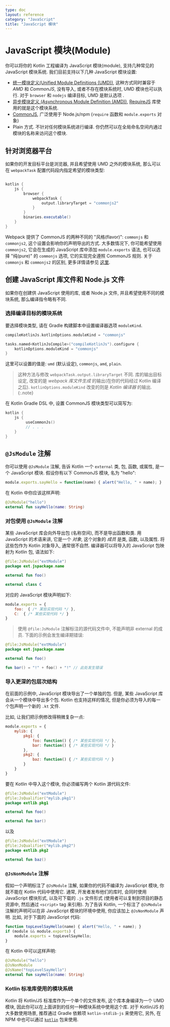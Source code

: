 ```yaml
---
type: doc
layout: reference
category: "JavaScript"
title: "JavaScript 模块"
---
```


# JavaScript 模块(Module)

你可以将你的 Kotlin 工程编译为 JavaScript 模块(module), 支持几种常见的 JavaScript 模块系统.
我们目前支持以下几种 JavaScript 模块设置:

- [统一模块定义(Unified Module Definitions (UMD))](https://github.com/umdjs/umd), 这种方式同时兼容于 *AMD* 和 *CommonJS*,
  没有导入, 或者不存在模块系统时, UMD 模块也可以执行.
  对于 `browser` 和 `nodejs` 编译目标, UMD 是默认选项 .
- [异步模块定义 (Asynchronous Module Definition (AMD))](https://github.com/amdjs/amdjs-api/wiki/AMD),
  [RequireJS](https://requirejs.org/) 库使用的就是这个模块系统.
- [CommonJS](http://wiki.commonjs.org/wiki/Modules/1.1),
  广泛使用于 Node.js/npm (`require` 函数和 `module.exports` 对象)
- Plain 方式. 不针对任何模块系统进行编译. 你仍然可以在全局命名空间内通过模块的名称来访问这个模块.

## 针对浏览器平台

如果你的开发目标平台是浏览器, 并且希望使用 UMD 之外的模块系统,
那么可以在 `webpackTask` 配置代码段内指定希望的模块类型:

<div class="sample" markdown="1" mode="groovy" theme="idea" data-lang="groovy">

```groovy

kotlin {
    js {
        browser {
            webpackTask {
                output.libraryTarget = "commonjs2"
            }
        }
        binaries.executable()
    }
}

```

</div>

Webpack 提供了 CommonJS 的两种不同的 "风格(flavor)": `commonjs` 和 `commonjs2`,
这个设置会影响你的声明导出的方式.
大多数情况下, 你可能希望使用 `commonjs2`, 它会在生成的 JavaScript 库中添加 `module.exports` 语法,
也可以选择 "纯(pure)" 的 `commonjs` 选项, 它的实现完全遵照 CommonJS 规则.
关于 `commonjs` 和 `commonjs2` 的区别, 更多详情请参见 [这里](https://github.com/webpack/webpack/issues/1114).

## 创建 JavaScript 库文件和 Node.js 文件

如果你在创建供 JavaScript 使用的库, 或者 Node.js 文件,
并且希望使用不同的模块系统, 那么编译指令略有不同.

### 选择编译目标的模块系统

要选择模块类型, 请在 Gradle 构建脚本中设置编译器选项 `moduleKind`.

<div class="multi-language-sample" data-lang="groovy">
<div class="sample" markdown="1" mode="groovy" theme="idea" data-lang="groovy">

```groovy
compileKotlinJs.kotlinOptions.moduleKind = "commonjs"

```

</div>
</div>

<div class="multi-language-sample" data-lang="kotlin">
<div class="sample" markdown="1" mode="kotlin" theme="idea" data-lang="kotlin" data-highlight-only>

```kotlin
tasks.named<KotlinJsCompile>("compileKotlinJs").configure {
    kotlinOptions.moduleKind = "commonjs"
}
```

</div>
</div>

这里可以设置的值是: `umd` (默认设定), `commonjs`, `amd`, `plain`.

> 这种方法与修改 `webpackTask.output.libraryTarget` 不同.
库的输出目标设定, 改变的是 _webpack 库文件生成_ 的输出(在你的代码经过 Kotlin 编译之后).
`kotlinOptions.moduleKind` 改变的则是 _Kotlin 编译器_ 的输出.
{:.note}  

在 Kotlin Gradle DSL 中, 设置 CommonJS 模块类型可以简写为:

<div class="sample" markdown="1" mode="kotlin" theme="idea" data-lang="kotlin" data-highlight-only>

```kotlin
kotlin {
    js {
         useCommonJs()
         // . . .
    }
}
```
</div>

## `@JsModule` 注解

你可以使用 `@JsModule` 注解, 告诉 Kotlin 一个 `external` 类, 包, 函数, 或属性, 是一个 JavaScript 模块.
假设你有以下 CommonJS 模块, 名为 "hello":

<div class="sample" markdown="1" theme="idea" mode="js">

``` javascript
module.exports.sayHello = function(name) { alert("Hello, " + name); }
```

</div>

在 Kotlin 中你应该这样声明:

<div class="sample" markdown="1" theme="idea" data-highlight-only>

``` kotlin
@JsModule("hello")
external fun sayHello(name: String)
```

</div>


### 对包使用 `@JsModule` 注解

某些 JavaScript 库会向外导出包 (名称空间), 而不是导出函数和类.
用 JavaScript 的术语来讲, 它是一个 *对象*, 这个对象的 *成员* 是类, 函数, 以及属性.
将这些包作为 Kotlin 对象导入, 通常很不自然.
编译器可以将导入的 JavaScript 包映射为 Kotlin 包, 语法如下:

<div class="sample" markdown="1" theme="idea" data-highlight-only>

```kotlin
@file:JsModule("extModule")
package ext.jspackage.name

external fun foo()

external class C
```

</div>

对应的 JavaScript 模块声明如下:

<div class="sample" markdown="1" theme="idea" mode="js">

``` javascript
module.exports = {
    foo:  { /* 某些实现代码 */ },
    C:  { /* 某些实现代码 */ }
}
```

</div>

> 使用 `@file:JsModule` 注解标注的源代码文件中, 不能声明非 external 的成员.
  下面的示例会发生编译期错误:

<div class="sample" markdown="1" theme="idea" data-highlight-only>

```kotlin
@file:JsModule("extModule")
package ext.jspackage.name

external fun foo()

fun bar() = "!" + foo() + "!" // 此处发生错误
```

</div>

### 导入更深的包层次结构

在前面的示例中, JavaScript 模块导出了一个单独的包.
但是, 某些 JavaScript 库会从一个模块中导出多个包.
Kotlin 也支持这样的情况, 但是你必须为导入的每一个包声明一个新的 `.kt` 文件.

比如, 让我们把示例修改得稍微复杂一点:

<div class="sample" markdown="1" theme="idea" mode="js">

``` javascript
module.exports = {
    mylib: {
        pkg1: {
            foo: function() { /* 某些实现代码 */ },
            bar: function() { /* 某些实现代码 */ }
        },
        pkg2: {
            baz: function() { /* 某些实现代码 */ }
        }
    }
}
```

</div>

要在 Kotlin 中导入这个模块, 你必须编写两个 Kotlin 源代码文件:

<div class="sample" markdown="1" theme="idea" data-highlight-only>

```kotlin
@file:JsModule("extModule")
@file:JsQualifier("mylib.pkg1")
package extlib.pkg1

external fun foo()

external fun bar()
```
</div>

以及

<div class="sample" markdown="1" theme="idea" data-highlight-only>

```kotlin
@file:JsModule("extModule")
@file:JsQualifier("mylib.pkg2")
package extlib.pkg2

external fun baz()
```

</div>

### `@JsNonModule` 注解

假如一个声明标注了 `@JsModule` 注解, 如果你的代码不编译为 JavaScript 模块, 你就不能在 Kotlin 代码中使用它.
通常, 开发者发布他们的库时, 会同时使用 JavaScript 模块形式, 以及可下载的 `.js` 文件形式
(使用者可以复制到项目的静态资源中, 然后通过 `<script>` tag 来引用).
为了告诉 Kotlin, 一个标注了 `@JsModule` 注解的声明可以在非 JavaScript 模块的环境中使用, 你应该加上 `@JsNonModule` 声明.
比如, 对于下面的 JavaScript 代码:

<div class="sample" markdown="1" theme="idea" mode="js">

``` javascript
function topLevelSayHello(name) { alert("Hello, " + name); }
if (module && module.exports) {
    module.exports = topLevelSayHello;
}
```

</div>

在 Kotlin 中可以这样声明:

<div class="sample" markdown="1" theme="idea" data-highlight-only>

```kotlin
@JsModule("hello")
@JsNonModule
@JsName("topLevelSayHello")
external fun sayHello(name: String)
```

</div>


### Kotlin 标准库使用的模块系统

Kotlin 将 Kotlin/JS 标准库作为一个单个的文件发布, 这个库本身编译为一个 UMD 模块,
因此你可以在上面讲到的任何一种模块系统中使用这个库.
对于 Kotlin/JS 的大多数使用场景, 推荐通过 Gradle 依赖项 `kotlin-stdlib-js` 来使用它,
另外, 在 NPM 中也可以通过 [`kotlin`](https://www.npmjs.com/package/kotlin) 包来使用.
